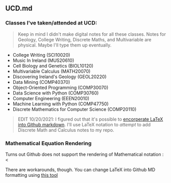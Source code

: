 ## UCD.md

### Classes I've taken/attended at UCD:

> Keep in mind I didn't make digital notes for all these classes. Notes for Geology, College Writing, Discrete Maths, and Multivariable are physical. Maybe I'll type them up eventually. 

- College Writing (SCI10020)
- Music In Ireland (MUS20610)
- Cell Biology and Genetics (BIOL10120)
- Multivariable Calculus (MATH20070)
- Discovering Ireland's Geology (GEOL20220)
- Data Mining (COMP40370)
- Object-Oriented Programming (COMP30070)
- Data Science with Python (COMP30760)
- Computer Engineering (EEEN20010)
- Machine Learning with Python (COMP47750)
- Discrete Mathematics for Computer Science (COMP20110)

> EDIT 10/20/2021: I figured out that it's possible to [encorperate LaTeX into Github markdown](https://stackoverflow.com/questions/35498525/latex-rendering-in-readme-md-on-github). I'll use LaTeX notation to _attempt_ to add Discrete Math and Calculus notes to my repo.

### Mathematical Equation Rendering

Turns out Github does not support the rendering of Mathematical notation :<

There are workarounds, though. You can change LaTeX into Github MD formatting using [this tool](https://jsfiddle.net/8ndx694g/)
